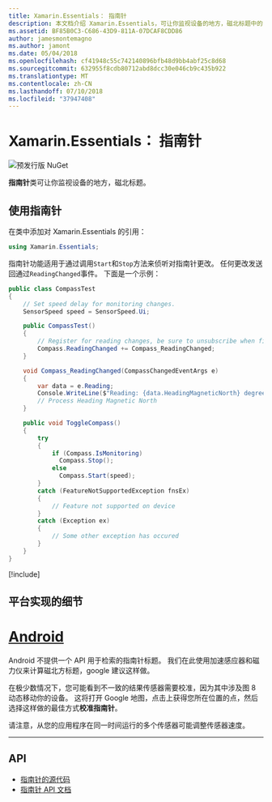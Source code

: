 ```yaml
---
title: Xamarin.Essentials： 指南针
description: 本文档介绍 Xamarin.Essentials，可让你监视设备的地方，磁北标题中的 Compass 类。
ms.assetid: BF85B0C3-C686-43D9-811A-07DCAF8CDD86
author: jamesmontemagno
ms.author: jamont
ms.date: 05/04/2018
ms.openlocfilehash: cf41948c55c742140896bfb48d9bb4abf25c8d68
ms.sourcegitcommit: 632955f8cdb80712abd8dcc30e046cb9c435b922
ms.translationtype: MT
ms.contentlocale: zh-CN
ms.lasthandoff: 07/10/2018
ms.locfileid: "37947408"
---
```

# <a name="xamarinessentials-compass"></a>Xamarin.Essentials： 指南针

![预发行版 NuGet](~/media/shared/pre-release.png)

**指南针**类可让你监视设备的地方，磁北标题。

## <a name="using-compass"></a>使用指南针

在类中添加对 Xamarin.Essentials 的引用：

```csharp
using Xamarin.Essentials;
```

指南针功能适用于通过调用`Start`和`Stop`方法来侦听对指南针更改。 任何更改发送回通过`ReadingChanged`事件。 下面是一个示例：

```csharp
public class CompassTest
{
    // Set speed delay for monitoring changes.
    SensorSpeed speed = SensorSpeed.Ui;

    public CompassTest()
    {
        // Register for reading changes, be sure to unsubscribe when finished
        Compass.ReadingChanged += Compass_ReadingChanged;
    }

    void Compass_ReadingChanged(CompassChangedEventArgs e)
    {
        var data = e.Reading;
        Console.WriteLine($"Reading: {data.HeadingMagneticNorth} degrees");
        // Process Heading Magnetic North
    }

    public void ToggleCompass()
    {
        try
        {
            if (Compass.IsMonitoring)
              Compass.Stop();
            else
              Compass.Start(speed);
        }
        catch (FeatureNotSupportedException fnsEx)
        {
            // Feature not supported on device
        }
        catch (Exception ex)
        {
            // Some other exception has occured
        }
    }
}
```

[!include[](~/essentials/includes/sensor-speed.md)]

## <a name="platform-implementation-specifics"></a>平台实现的细节

# <a name="androidtabandroid"></a>[Android](#tab/android)

Android 不提供一个 API 用于检索的指南针标题。 我们在此使用加速感应器和磁力仪来计算磁北方标题，google 建议这样做。 

在极少数情况下，您可能看到不一致的结果传感器需要校准，因为其中涉及图 8 动态移动你的设备。 这将打开 Google 地图，点击上获得您所在位置的点，然后选择这样做的最佳方式**校准指南针**。

请注意，从您的应用程序在同一时间运行的多个传感器可能调整传感器速度。

--------------

## <a name="api"></a>API

- [指南针的源代码](https://github.com/xamarin/Essentials/tree/master/Xamarin.Essentials/Compass)
- [指南针 API 文档](xref:Xamarin.Essentials.Compass)
